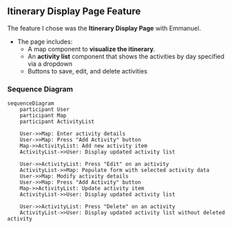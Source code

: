 ## Itinerary Display Page Feature

The feature I chose was the **Itinerary Display Page** with Emmanuel.

- The page includes:
  - A map component to **visualize the itinerary**.
  - An **activity list** component that shows the activities by day specified via a dropdown
  - Buttons to save, edit, and delete activities


### Sequence Diagram

```mermaid
sequenceDiagram
    participant User
    participant Map
    participant ActivityList

    User->>Map: Enter activity details
    User->>Map: Press "Add Activity" button
    Map->>ActivityList: Add new activity item
    ActivityList->>User: Display updated activity list

    User->>ActivityList: Press "Edit" on an activity
    ActivityList->>Map: Populate form with selected activity data
    User->>Map: Modify activity details
    User->>Map: Press "Add Activity" button
    Map->>ActivityList: Update activity item
    ActivityList->>User: Display updated activity list

    User->>ActivityList: Press "Delete" on an activity
    ActivityList->>User: Display updated activity list without deleted activity
```
